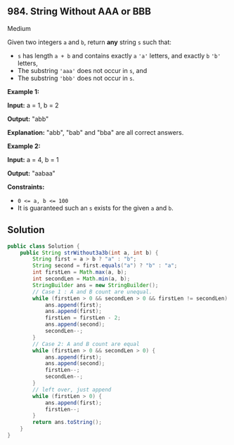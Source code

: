 ## 984\. String Without AAA or BBB

Medium

Given two integers `a` and `b`, return **any** string `s` such that:

*   `s` has length `a + b` and contains exactly `a` `'a'` letters, and exactly `b` `'b'` letters,
*   The substring `'aaa'` does not occur in `s`, and
*   The substring `'bbb'` does not occur in `s`.

**Example 1:**

**Input:** a = 1, b = 2

**Output:** "abb"

**Explanation:** "abb", "bab" and "bba" are all correct answers.

**Example 2:**

**Input:** a = 4, b = 1

**Output:** "aabaa"

**Constraints:**

*   `0 <= a, b <= 100`
*   It is guaranteed such an `s` exists for the given `a` and `b`.

## Solution

```java
public class Solution {
    public String strWithout3a3b(int a, int b) {
        String first = a > b ? "a" : "b";
        String second = first.equals("a") ? "b" : "a";
        int firstLen = Math.max(a, b);
        int secondLen = Math.min(a, b);
        StringBuilder ans = new StringBuilder();
        // Case 1 : A and B count are unequal.
        while (firstLen > 0 && secondLen > 0 && firstLen != secondLen) {
            ans.append(first);
            ans.append(first);
            firstLen = firstLen - 2;
            ans.append(second);
            secondLen--;
        }
        // Case 2: A and B count are equal
        while (firstLen > 0 && secondLen > 0) {
            ans.append(first);
            ans.append(second);
            firstLen--;
            secondLen--;
        }
        // left over, just append
        while (firstLen > 0) {
            ans.append(first);
            firstLen--;
        }
        return ans.toString();
    }
}
```